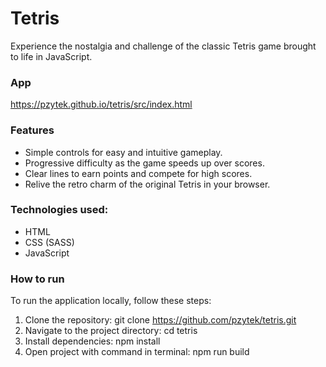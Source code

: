 # Tetris

Experience the nostalgia and challenge of the classic Tetris game brought to life in JavaScript.

### App

https://pzytek.github.io/tetris/src/index.html

### Features

- Simple controls for easy and intuitive gameplay.
- Progressive difficulty as the game speeds up over scores.
- Clear lines to earn points and compete for high scores.
- Relive the retro charm of the original Tetris in your browser.

### Technologies used:

- HTML
- CSS (SASS)
- JavaScript

### How to run

To run the application locally, follow these steps:

1. Clone the repository: git clone https://github.com/pzytek/tetris.git
2. Navigate to the project directory: cd tetris
3. Install dependencies: npm install
4. Open project with command in terminal: npm run build
